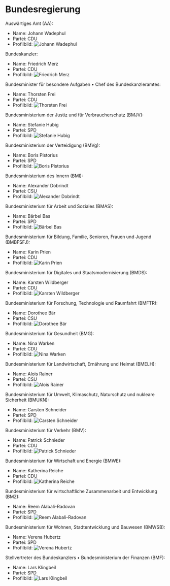 # Bundesregierung

Auswärtiges Amt (AA):
* Name: Johann Wadephul
* Partei: CDU
* Profilbild: ![Johann Wadephul](https://upload.wikimedia.org/wikipedia/commons/thumb/a/a4/Wadephul%2C_Johann-1249.jpg/400px-Wadephul%2C_Johann-1249.jpg)

Bundeskanzler:
* Name: Friedrich Merz
* Partei: CDU
* Profilbild: ![Friedrich Merz](https://upload.wikimedia.org/wikipedia/commons/thumb/e/ed/2025-05-05_Unterzeichnung_des_Koalitionsvertrages_der_21._Wahlperiode_des_Bundestages_by_Sandro_Halank%E2%80%93076_%28cropped%29.jpg/400px-2025-05-05_Unterzeichnung_des_Koalitionsvertrages_der_21._Wahlperiode_des_Bundestages_by_Sandro_Halank%E2%80%93076_%28cropped%29.jpg)

Bundesminister für besondere Aufgaben • Chef des Bundeskanzleramtes:
* Name: Thorsten Frei
* Partei: CDU
* Profilbild: ![Thorsten Frei](https://upload.wikimedia.org/wikipedia/commons/thumb/4/4a/Thorsten_Frei_2023_%28cropped%29.jpg/400px-Thorsten_Frei_2023_%28cropped%29.jpg)

Bundesministerium der Justiz und für Verbraucherschutz (BMJV):
* Name: Stefanie Hubig
* Partei: SPD
* Profilbild: ![Stefanie Hubig](https://upload.wikimedia.org/wikipedia/commons/thumb/7/7d/2025-05-05_Unterzeichnung_des_Koalitionsvertrages_der_21._Wahlperiode_des_Bundestages_by_Sandro_Halank%E2%80%93118.jpg/400px-2025-05-05_Unterzeichnung_des_Koalitionsvertrages_der_21._Wahlperiode_des_Bundestages_by_Sandro_Halank%E2%80%93118.jpg)

Bundesministerium der Verteidigung (BMVg):
* Name: Boris Pistorius
* Partei: SPD
* Profilbild: ![Boris Pistorius](https://upload.wikimedia.org/wikipedia/commons/thumb/3/39/Boris_Pistorius_%282019%29_%28cropped%29.jpg/400px-Boris_Pistorius_%282019%29_%28cropped%29.jpg)

Bundesministerium des Innern (BMI):
* Name: Alexander Dobrindt
* Partei: CSU
* Profilbild: ![Alexander Dobrindt](https://upload.wikimedia.org/wikipedia/commons/thumb/d/d9/2025-05-05_Unterzeichnung_des_Koalitionsvertrages_der_21._Wahlperiode_des_Bundestages_by_Sandro_Halank%E2%80%93127.jpg/400px-2025-05-05_Unterzeichnung_des_Koalitionsvertrages_der_21._Wahlperiode_des_Bundestages_by_Sandro_Halank%E2%80%93127.jpg)

Bundesministerium für Arbeit und Soziales (BMAS):
* Name: Bärbel Bas
* Partei: SPD
* Profilbild: ![Bärbel Bas](https://upload.wikimedia.org/wikipedia/commons/thumb/2/25/2025-05-05_Unterzeichnung_des_Koalitionsvertrages_der_21._Wahlperiode_des_Bundestages_by_Sandro_Halank%E2%80%93033.jpg/400px-2025-05-05_Unterzeichnung_des_Koalitionsvertrages_der_21._Wahlperiode_des_Bundestages_by_Sandro_Halank%E2%80%93033.jpg)

Bundesministerium für Bildung, Familie, Senioren, Frauen und Jugend (BMBFSFJ):
* Name: Karin Prien
* Partei: CDU
* Profilbild: ![Karin Prien](https://upload.wikimedia.org/wikipedia/commons/thumb/1/12/2025-02-23_Bundestagswahl_%E2%80%93_Wahlabend_CDU_by_Sandro_Halank%E2%80%93083.jpg/400px-2025-02-23_Bundestagswahl_%E2%80%93_Wahlabend_CDU_by_Sandro_Halank%E2%80%93083.jpg)

Bundesministerium für Digitales und Staatsmodernisierung (BMDS):
* Name: Karsten Wildberger
* Partei: CDU
* Profilbild: ![Karsten Wildberger](https://upload.wikimedia.org/wikipedia/commons/thumb/3/3e/2025-05-05_Unterzeichnung_des_Koalitionsvertrages_der_21._Wahlperiode_des_Bundestages_%28Martin_Rulsch%29_040_%28cropped%29.jpg/400px-2025-05-05_Unterzeichnung_des_Koalitionsvertrages_der_21._Wahlperiode_des_Bundestages_%28Martin_Rulsch%29_040_%28cropped%29.jpg)

Bundesministerium für Forschung, Technologie und Raumfahrt (BMFTR):
* Name: Dorothee Bär
* Partei: CSU
* Profilbild: ![Dorothee Bär](https://upload.wikimedia.org/wikipedia/commons/thumb/a/aa/Hart_aber_fair_2024-12-02-8076.jpg/400px-Hart_aber_fair_2024-12-02-8076.jpg)

Bundesministerium für Gesundheit (BMG):
* Name: Nina Warken
* Partei: CDU
* Profilbild: ![Nina Warken](https://upload.wikimedia.org/wikipedia/commons/thumb/1/1c/2020-02-13_Deutscher_Bundestag_IMG_3091_by_Stepro.jpg/400px-2020-02-13_Deutscher_Bundestag_IMG_3091_by_Stepro.jpg)

Bundesministerium für Landwirtschaft, Ernährung und Heimat (BMELH):
* Name: Alois Rainer
* Partei: CSU
* Profilbild: ![Alois Rainer](https://upload.wikimedia.org/wikipedia/commons/thumb/6/67/2025-05-05_Unterzeichnung_des_Koalitionsvertrages_der_21._Wahlperiode_des_Bundestages_%28Martin_Rulsch%29_160.jpg/400px-2025-05-05_Unterzeichnung_des_Koalitionsvertrages_der_21._Wahlperiode_des_Bundestages_%28Martin_Rulsch%29_160.jpg)

Bundesministerium für Umwelt, Klimaschutz, Naturschutz und nukleare Sicherheit (BMUKN):
* Name: Carsten Schneider
* Partei: SPD
* Profilbild: ![Carsten Schneider](https://upload.wikimedia.org/wikipedia/commons/thumb/c/c5/2025-05-05_Unterzeichnung_des_Koalitionsvertrages_der_21._Wahlperiode_des_Bundestages_by_Sandro_Halank%E2%80%93038.jpg/400px-2025-05-05_Unterzeichnung_des_Koalitionsvertrages_der_21._Wahlperiode_des_Bundestages_by_Sandro_Halank%E2%80%93038.jpg)

Bundesministerium für Verkehr (BMV):
* Name: Patrick Schnieder
* Partei: CDU
* Profilbild: ![Patrick Schnieder](https://upload.wikimedia.org/wikipedia/commons/thumb/6/6a/Schnieder%2C_Patrick-1239.jpg/400px-Schnieder%2C_Patrick-1239.jpg)

Bundesministerium für Wirtschaft und Energie (BMWE):
* Name: Katherina Reiche
* Partei: CDU
* Profilbild: ![Katherina Reiche](https://upload.wikimedia.org/wikipedia/commons/thumb/2/2d/2016-12-06_Katherina_Reiche_CDU_Parteitag_by_OlafKosinsky_BT0A6440.jpg/400px-2016-12-06_Katherina_Reiche_CDU_Parteitag_by_OlafKosinsky_BT0A6440.jpg)

Bundesministerium für wirtschaftliche Zusammenarbeit und Entwicklung (BMZ):
* Name: Reem Alabali-Radovan
* Partei: SPD
* Profilbild: ![Reem Alabali-Radovan](https://upload.wikimedia.org/wikipedia/commons/thumb/0/00/2025-05-05_Unterzeichnung_des_Koalitionsvertrages_der_21._Wahlperiode_des_Bundestages_by_Sandro_Halank%E2%80%93035.jpg/400px-2025-05-05_Unterzeichnung_des_Koalitionsvertrages_der_21._Wahlperiode_des_Bundestages_by_Sandro_Halank%E2%80%93035.jpg)

Bundesministerium für Wohnen, Stadtentwicklung und Bauwesen (BMWSB):
* Name: Verena Hubertz
* Partei: SPD
* Profilbild: ![Verena Hubertz](https://upload.wikimedia.org/wikipedia/commons/thumb/3/3d/2025-05-05_Unterzeichnung_des_Koalitionsvertrages_der_21._Wahlperiode_des_Bundestages_by_Sandro_Halank%E2%80%93034.jpg/400px-2025-05-05_Unterzeichnung_des_Koalitionsvertrages_der_21._Wahlperiode_des_Bundestages_by_Sandro_Halank%E2%80%93034.jpg)

Stellvertreter des Bundeskanzlers • Bundesministerium der Finanzen (BMF):
* Name: Lars Klingbeil
* Partei: SPD
* Profilbild: ![Lars Klingbeil](https://upload.wikimedia.org/wikipedia/commons/thumb/c/c2/Wahlkampf_Landtagswahl_NRW_2022_-_SPD_-_Roncalliplatz_K%C3%B6ln_2022-05-13-4265_Crop_3.jpg/400px-Wahlkampf_Landtagswahl_NRW_2022_-_SPD_-_Roncalliplatz_K%C3%B6ln_2022-05-13-4265_Crop_3.jpg)
